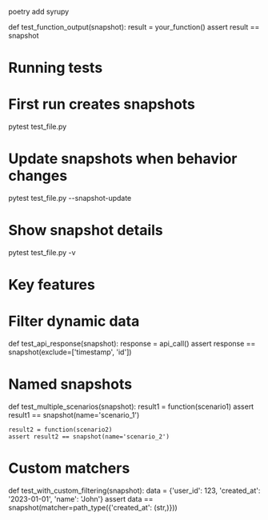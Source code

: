 


poetry add syrupy




def test_function_output(snapshot):
    result = your_function()
    assert result == snapshot



# Running tests

# First run creates snapshots
pytest test_file.py

# Update snapshots when behavior changes
pytest test_file.py --snapshot-update

# Show snapshot details
pytest test_file.py -v







# Key features

# Filter dynamic data
def test_api_response(snapshot):
    response = api_call()
    assert response == snapshot(exclude=['timestamp', 'id'])

# Named snapshots
def test_multiple_scenarios(snapshot):
    result1 = function(scenario1)
    assert result1 == snapshot(name='scenario_1')
    
    result2 = function(scenario2)
    assert result2 == snapshot(name='scenario_2')

# Custom matchers
def test_with_custom_filtering(snapshot):
    data = {'user_id': 123, 'created_at': '2023-01-01', 'name': 'John'}
    assert data == snapshot(matcher=path_type({'created_at': (str,)}))